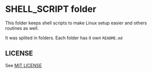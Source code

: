 # SHELL_SCRIPT folder

This folder keeps shell scripts to make Linux setup easier and others
routines as well.

It was splited in folders. Each folder has it own `README.md`

## LICENSE

See [MIT LICENSE](https://github.com/rafatieppo/SHELL_SCRIPT/blob/master/LICENSE.md)



